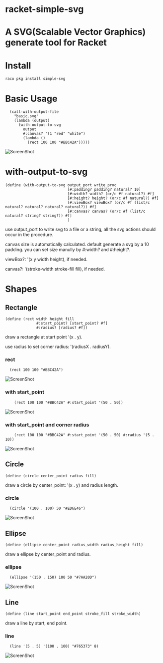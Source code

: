 # racket-simple-svg

A SVG(Scalable Vector Graphics) generate tool for Racket
==================

# Install
    raco pkg install simple-svg

# Basic Usage
```racket
  (call-with-output-file
    "basic.svg"
    (lambda (output)
      (with-output-to-svg
        output
        #:canvas? '(1 "red" "white")
        (lambda ()
          (rect 100 100 "#BBC42A")))))
```
![ScreenShot](simple-svg/showcase/shapes/rect/rect.svg)

# with-output-to-svg
```racket
(define (with-output-to-svg output_port write_proc
                            [#:padding? padding? natural? 10]
                            [#:width? width? (or/c #f natural?) #f]
                            [#:height? height? (or/c #f natural?) #f]
                            [#:viewBox? viewBox? (or/c #f (list/c natural? natural? natural? natural?)) #f]
                            [#:canvas? canvas? (or/c #f (list/c natural? string? string?)) #f]
                            )
```

  use output_port to write svg to a file or a string, all the svg actions should occur in the procedure.

  canvas size is automatically calculated.
  default generate a svg by a 10 padding.
  you can set size manully by #:width? and #:height?.

  viewBox?: '(x y width height), if needed.

  canvas?: '(stroke-width stroke-fill fill), if needed.
  
# Shapes

## Rectangle

```racket
(define (rect width height fill
              #:start_point? [start_point? #f]
              #:radius? [radius? #f])
```

  draw a rectangle at start point '(x . y).

  use radius to set corner radius: '(radiusX . radiusY).

### rect
```racket
  (rect 100 100 "#BBC42A")
```
![ScreenShot](simple-svg/showcase/shapes/rect/rect.svg)

### with start_point
```racket
    (rect 100 100 "#BBC42A" #:start_point '(50 . 50))
```
![ScreenShot](simple-svg/showcase/shapes/rect/rect_y.svg)

### with start_point and corner radius
```racket
    (rect 100 100 "#BBC42A" #:start_point '(50 . 50) #:radius '(5 . 10))
```
![ScreenShot](simple-svg/showcase/shapes/rect/rect_radius.svg)

## Circle

```racket
(define (circle center_point radius fill)
```
  draw a circle by center_point: '(x . y) and radius length.
  
### circle
```racket
  (circle '(100 . 100) 50 "#ED6E46")
```
![ScreenShot](simple-svg/showcase/shapes/circle/circle.svg)

## Ellipse

```racket
(define (ellipse center_point radius_width radius_height fill)
```
  draw a ellipse by center_point and radius.
  
### ellipse
```racket
  (ellipse '(150 . 150) 100 50 "#7AA20D")
```
![ScreenShot](simple-svg/showcase/shapes/ellipse/ellipse.svg)

## Line

```racket
(define (line start_point end_point stroke_fill stroke_width)
```
  draw a line by start, end point.
  
### line
```racket
  (line '(5 . 5) '(100 . 100) "#765373" 8)
```
![ScreenShot](simple-svg/showcase/shapes/line/line.svg)


